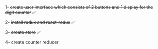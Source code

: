 1- ~~create user interface which consists of 2 buttons
and 1 display for the digit counter~~ :white_check_mark:

2- ~~install redux and react-redux~~ :white_check_mark:

3- ~~create store~~ :white_check_mark:

4- create counter reducer
